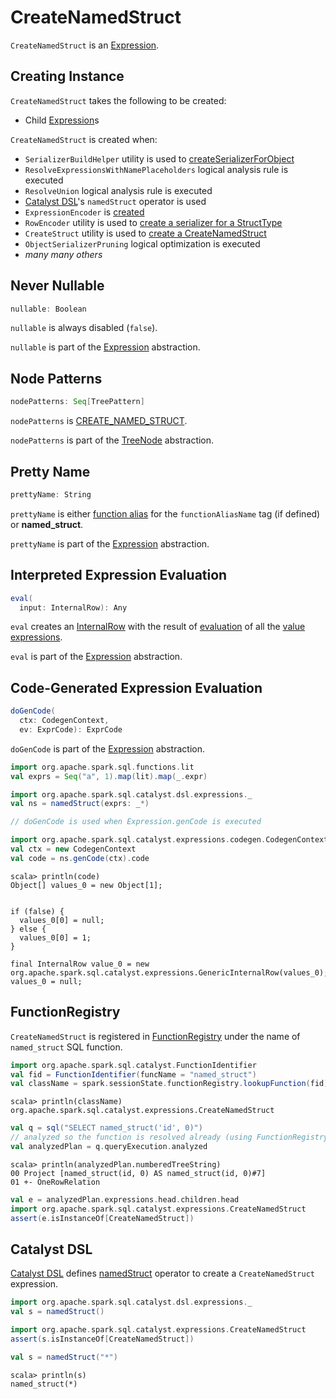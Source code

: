 # CreateNamedStruct

`CreateNamedStruct` is an [Expression](Expression.md).

## Creating Instance

`CreateNamedStruct` takes the following to be created:

* <span id="children"> Child [Expression](Expression.md)s

`CreateNamedStruct` is created when:

* `SerializerBuildHelper` utility is used to [createSerializerForObject](../SerializerBuildHelper.md#createSerializerForObject)
* `ResolveExpressionsWithNamePlaceholders` logical analysis rule is executed
* `ResolveUnion` logical analysis rule is executed
* [Catalyst DSL](../catalyst-dsl/index.md)'s `namedStruct` operator is used
* `ExpressionEncoder` is [created](../ExpressionEncoder.md#serializer)
* `RowEncoder` utility is used to [create a serializer for a StructType](../RowEncoder.md#serializerFor)
* `CreateStruct` utility is used to [create a CreateNamedStruct](../CreateStruct.md#apply)
* `ObjectSerializerPruning` logical optimization is executed
* _many many others_

## <span id="nullable"> Never Nullable

```scala
nullable: Boolean
```

`nullable` is always disabled (`false`).

`nullable` is part of the [Expression](Expression.md#nullable) abstraction.

## <span id="nodePatterns"> Node Patterns

```scala
nodePatterns: Seq[TreePattern]
```

`nodePatterns` is [CREATE_NAMED_STRUCT](../catalyst/TreePattern.md#CREATE_NAMED_STRUCT).

`nodePatterns` is part of the [TreeNode](../catalyst/TreeNode.md#nodePatterns) abstraction.

## <span id="prettyName"> Pretty Name

```scala
prettyName: String
```

`prettyName` is either [function alias](../catalyst/TreeNode.md#getTagValue) for the `functionAliasName` tag (if defined) or **named_struct**.

`prettyName` is part of the [Expression](Expression.md#prettyName) abstraction.

## <span id="eval"> Interpreted Expression Evaluation

```scala
eval(
  input: InternalRow): Any
```

`eval` creates an [InternalRow](../InternalRow.md) with the result of [evaluation](Expression.md#eval) of all the [value expressions](#valExprs).

`eval` is part of the [Expression](Expression.md#eval) abstraction.

## <span id="doGenCode"> Code-Generated Expression Evaluation

```scala
doGenCode(
  ctx: CodegenContext,
  ev: ExprCode): ExprCode
```

`doGenCode` is part of the [Expression](Expression.md#doGenCode) abstraction.

```scala
import org.apache.spark.sql.functions.lit
val exprs = Seq("a", 1).map(lit).map(_.expr)

import org.apache.spark.sql.catalyst.dsl.expressions._
val ns = namedStruct(exprs: _*)

// doGenCode is used when Expression.genCode is executed

import org.apache.spark.sql.catalyst.expressions.codegen.CodegenContext
val ctx = new CodegenContext
val code = ns.genCode(ctx).code
```

```text
scala> println(code)
Object[] values_0 = new Object[1];


if (false) {
  values_0[0] = null;
} else {
  values_0[0] = 1;
}

final InternalRow value_0 = new org.apache.spark.sql.catalyst.expressions.GenericInternalRow(values_0);
values_0 = null;
```

## <span id="FunctionRegistry"> FunctionRegistry

`CreateNamedStruct` is registered in [FunctionRegistry](../FunctionRegistry.md#expressions) under the name of `named_struct` SQL function.

```scala
import org.apache.spark.sql.catalyst.FunctionIdentifier
val fid = FunctionIdentifier(funcName = "named_struct")
val className = spark.sessionState.functionRegistry.lookupFunction(fid).get.getClassName
```

```text
scala> println(className)
org.apache.spark.sql.catalyst.expressions.CreateNamedStruct
```

```scala
val q = sql("SELECT named_struct('id', 0)")
// analyzed so the function is resolved already (using FunctionRegistry)
val analyzedPlan = q.queryExecution.analyzed
```

```text
scala> println(analyzedPlan.numberedTreeString)
00 Project [named_struct(id, 0) AS named_struct(id, 0)#7]
01 +- OneRowRelation
```

```scala
val e = analyzedPlan.expressions.head.children.head
import org.apache.spark.sql.catalyst.expressions.CreateNamedStruct
assert(e.isInstanceOf[CreateNamedStruct])
```

## Catalyst DSL

[Catalyst DSL](../catalyst-dsl/index.md) defines [namedStruct](../catalyst-dsl/index.md#expressions) operator to create a `CreateNamedStruct` expression.

```scala
import org.apache.spark.sql.catalyst.dsl.expressions._
val s = namedStruct()

import org.apache.spark.sql.catalyst.expressions.CreateNamedStruct
assert(s.isInstanceOf[CreateNamedStruct])

val s = namedStruct("*")
```

```text
scala> println(s)
named_struct(*)
```
